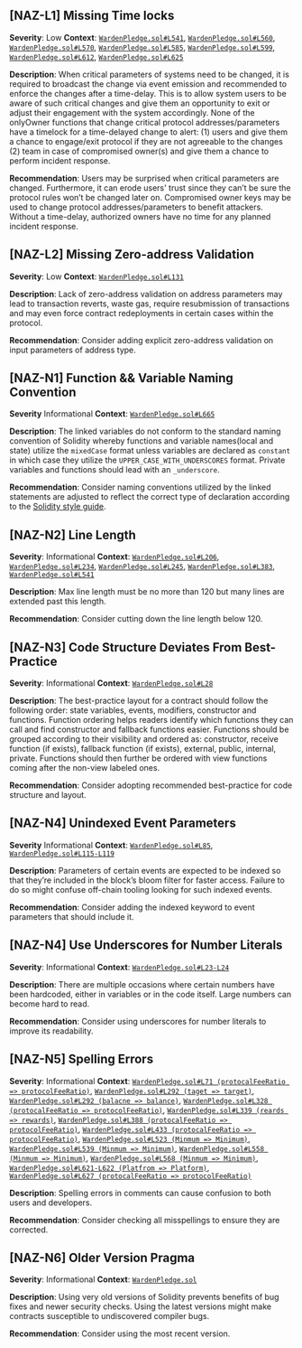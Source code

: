 ## [NAZ-L1] Missing Time locks
**Severity**: Low 
**Context**: [`WardenPledge.sol#L541`](https://github.com/code-423n4/2022-10-paladin/blob/main/contracts/WardenPledge.sol#L541), [`WardenPledge.sol#L560`](https://github.com/code-423n4/2022-10-paladin/blob/main/contracts/WardenPledge.sol#L560), [`WardenPledge.sol#L570`](https://github.com/code-423n4/2022-10-paladin/blob/main/contracts/WardenPledge.sol#L570), [`WardenPledge.sol#L585`](https://github.com/code-423n4/2022-10-paladin/blob/main/contracts/WardenPledge.sol#L585), [`WardenPledge.sol#L599`](https://github.com/code-423n4/2022-10-paladin/blob/main/contracts/WardenPledge.sol#L599), [`WardenPledge.sol#L612`](https://github.com/code-423n4/2022-10-paladin/blob/main/contracts/WardenPledge.sol#L612), [`WardenPledge.sol#L625`](https://github.com/code-423n4/2022-10-paladin/blob/main/contracts/WardenPledge.sol#L625)

**Description**:
When critical parameters of systems need to be changed, it is required to broadcast the change via event emission and recommended to enforce the changes after a time-delay. This is to allow system users to be aware of such critical changes and give them an opportunity to exit or adjust their engagement with the system accordingly. None of the onlyOwner functions that change critical protocol addresses/parameters have a timelock for a time-delayed change to alert: (1) users and give them a chance to engage/exit protocol if they are not agreeable to the changes (2) team in case of compromised owner(s) and give them a chance to perform incident response.

**Recommendation**:
Users may be surprised when critical parameters are changed. Furthermore, it can erode users' trust since they can’t be sure the protocol rules won’t be changed later on. Compromised owner keys may be used to change protocol addresses/parameters to benefit attackers. Without a time-delay, authorized owners have no time for any planned incident response.


## [NAZ-L2] Missing Zero-address Validation
**Severity**: Low
**Context**: [`WardenPledge.sol#L131`](https://github.com/code-423n4/2022-10-paladin/blob/main/contracts/WardenPledge.sol#L131)

**Description**:
Lack of zero-address validation on address parameters may lead to transaction reverts, waste gas, require resubmission of transactions and may even force contract redeployments in certain cases within the protocol.

**Recommendation**:
Consider adding explicit zero-address validation on input parameters of address type.


## [NAZ-N1] Function && Variable Naming Convention
**Severity** Informational
**Context**: [`WardenPledge.sol#L665`](https://github.com/code-423n4/2022-10-paladin/blob/main/contracts/WardenPledge.sol#L665)

**Description**:
The linked variables do not conform to the standard naming convention of Solidity whereby functions and variable names(local and state) utilize the `mixedCase` format unless variables are declared as `constant` in which case they utilize the `UPPER_CASE_WITH_UNDERSCORES` format. Private variables and functions should lead with an `_underscore`.

**Recommendation**:
Consider naming conventions utilized by the linked statements are adjusted to reflect the correct type of declaration according to the [Solidity style guide](https://docs.soliditylang.org/en/latest/style-guide.html). 


## [NAZ-N2] Line Length
**Severity**: Informational
**Context**: [`WardenPledge.sol#L206`](https://github.com/code-423n4/2022-10-paladin/blob/main/contracts/WardenPledge.sol#L206), [`WardenPledge.sol#L234`](https://github.com/code-423n4/2022-10-paladin/blob/main/contracts/WardenPledge.sol#L234), [`WardenPledge.sol#L245`](https://github.com/code-423n4/2022-10-paladin/blob/main/contracts/WardenPledge.sol#l245), [`WardenPledge.sol#L383`](https://github.com/code-423n4/2022-10-paladin/blob/main/contracts/WardenPledge.sol#L383), [`WardenPledge.sol#L541`](https://github.com/code-423n4/2022-10-paladin/blob/main/contracts/WardenPledge.sol#L541) 

**Description**:
Max line length must be no more than 120 but many lines are extended past this length.

**Recommendation**:
Consider cutting down the line length below 120.


## [NAZ-N3] Code Structure Deviates From Best-Practice
**Severity**: Informational
**Context**: [`WardenPledge.sol#L28`](https://github.com/code-423n4/2022-10-paladin/blob/main/contracts/WardenPledge.sol#L28)

**Description**:
The best-practice layout for a contract should follow the following order: state variables, events, modifiers, constructor and functions. Function ordering helps readers identify which functions they can call and find constructor and fallback functions easier.  Functions should be grouped according to their visibility and ordered as: constructor, receive function (if exists), fallback function (if exists), external, public, internal, private. Functions should then further be ordered with view functions coming after the non-view labeled ones.

**Recommendation**:
Consider adopting recommended best-practice for code structure and layout.


## [NAZ-N4] Unindexed Event Parameters
**Severity** Informational
**Context**: [`WardenPledge.sol#L85`](https://github.com/code-423n4/2022-10-paladin/blob/main/contracts/WardenPledge.sol#L85), [`WardenPledge.sol#L115-L119`](https://github.com/code-423n4/2022-10-paladin/blob/main/contracts/WardenPledge.sol#L115-L119)

**Description**:
Parameters of certain events are expected to be indexed so that they’re included in the block’s bloom filter for faster access. Failure to do so might confuse off-chain tooling looking for such indexed events.

**Recommendation**:
Consider adding the indexed keyword to event parameters that should include it.


## [NAZ-N4] Use Underscores for Number Literals
**Severity**: Informational
**Context**: [`WardenPledge.sol#L23-L24`](https://github.com/code-423n4/2022-10-paladin/blob/main/contracts/WardenPledge.sol#L23-L24)

**Description**:
There are multiple occasions where certain numbers have been hardcoded, either in variables or in the code itself. Large numbers can become hard to read.

**Recommendation**:
Consider using underscores for number literals to improve its readability.


## [NAZ-N5] Spelling Errors
**Severity**: Informational
**Context**: [`WardenPledge.sol#L71 (protocalFeeRatio => protocolFeeRatio)`](https://github.com/code-423n4/2022-10-paladin/blob/main/contracts/WardenPledge.sol#L71), [`WardenPledge.sol#L292 (taget => target)`](https://github.com/code-423n4/2022-10-paladin/blob/main/contracts/WardenPledge.sol#L292), [`WardenPledge.sol#L292 (balacne => balance)`](https://github.com/code-423n4/2022-10-paladin/blob/main/contracts/WardenPledge.sol#L292), [`WardenPledge.sol#L328 (protocalFeeRatio => protocolFeeRatio)`](https://github.com/code-423n4/2022-10-paladin/blob/main/contracts/WardenPledge.sol#L328), [`WardenPledge.sol#L339 (reards => rewards)`](https://github.com/code-423n4/2022-10-paladin/blob/main/contracts/WardenPledge.sol#L339), [`WardenPledge.sol#L388 (protocalFeeRatio => protocolFeeRatio)`](https://github.com/code-423n4/2022-10-paladin/blob/main/contracts/WardenPledge.sol#L388), [`WardenPledge.sol#L433 (protocalFeeRatio => protocolFeeRatio)`](https://github.com/code-423n4/2022-10-paladin/blob/main/contracts/WardenPledge.sol#L433), [`WardenPledge.sol#L523 (Minmum => Minimum)`](https://github.com/code-423n4/2022-10-paladin/blob/main/contracts/WardenPledge.sol#L523), [`WardenPledge.sol#L539 (Minmum => Minimum)`](https://github.com/code-423n4/2022-10-paladin/blob/main/contracts/WardenPledge.sol#L539), [`WardenPledge.sol#L558 (Minmum => Minimum)`](https://github.com/code-423n4/2022-10-paladin/blob/main/contracts/WardenPledge.sol#L558), [`WardenPledge.sol#L568 (Minmum => Minimum)`](https://github.com/code-423n4/2022-10-paladin/blob/main/contracts/WardenPledge.sol#L568), [`WardenPledge.sol#L621-L622 (Platfrom => Platform)`](https://github.com/code-423n4/2022-10-paladin/blob/main/contracts/WardenPledge.sol#L621-L622), [`WardenPledge.sol#L627 (protocalFeeRatio => protocolFeeRatio)`](https://github.com/code-423n4/2022-10-paladin/blob/main/contracts/WardenPledge.sol#L627)

**Description**:
Spelling errors in comments can cause confusion to both users and developers.

**Recommendation**:
Consider checking all misspellings to ensure they are corrected.


## [NAZ-N6] Older Version Pragma
**Severity**: Informational
**Context**: [`WardenPledge.sol`](https://github.com/code-423n4/2022-10-paladin/blob/main/contracts/WardenPledge.sol)

**Description**:
Using very old versions of Solidity prevents benefits of bug fixes and newer security checks. Using the latest versions might make contracts susceptible to undiscovered compiler bugs. 

**Recommendation**:
Consider using the most recent version.